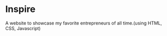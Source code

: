 # Inspire
A website to showcase my favorite entrepreneurs of all time.(using HTML, CSS, Javascript)
